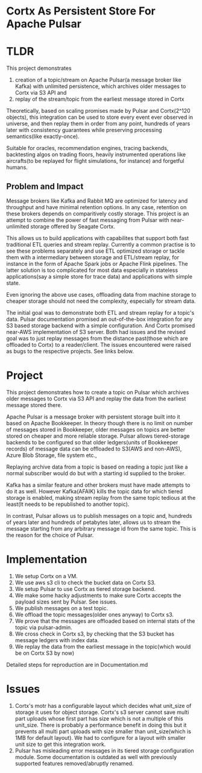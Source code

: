 # Cortx As Persistent Store For Apache Pulsar

# TLDR

This project demonstrates 
1. creation of a topic/stream on Apache Pulsar(a message broker like Kafka) with unlimited persistence, which archives older messages to Cortx via S3 API and
2. replay of the stream/topic from the earliest message stored in Cortx

Theoretically, based on scaling promises made by Pulsar and Cortx(2^120 objects), this integration can be used to store every event ever observed in universe, and then replay them in order from any point, hundreds of years later with consistency guarantees while preserving processing semantics(like exactly-once).

Suitable for oracles, recommendation engines, tracing backends, backtesting algos on trading floors, heavily instrumented operations like aircrafts(to be replayed for flight simulations, for instance) and forgetful humans.


## Problem and Impact
Message brokers like Kafka and Rabbit MQ are optimized for latency and throughput and have minimal retention options. In any case, retention on these brokers depends on comparitively costly storage. This project is an attempt to combine the power of fast messaging from Pulsar with near-unlimited storage offered by Seagate Cortx.

This allows us to build applications with capabilites that support both fast traditional ETL queries and stream replay. Currently a common practise is to see these problems separately and use ETL optimized storage or tackle them with a intermediary between storage and ETL/stream replay, for instance in the form of Apache Spark jobs or Apache Flink pipelines. The latter solution is too complicated for most data especially in stateless applications(say a simple store for trace data) and applications with simple state.

Even ignoring the above use cases, offloading data from machine storage to cheaper storage should not need the complexity, especially for stream data.

The initial goal was to demonstrate both ETL and stream replay for a topic's data. Pulsar documentation promised an out-of-the-box integration for any S3 based storage backend with a simple configuration. And Cortx promised near-AWS implementation of S3 server. Both had issues and the revised goal was to just replay messages from the distance past(those which are offloaded to Cortx) to a reader/client. The issues encountered were raised as bugs to the respective projects. See links below.

# Project

This project demonstrates how to create a topic on Pulsar which archives older messages to Cortx via S3 API and replay the data from the earliest message stored there.

Apache Pulsar is a message broker with persistent storage built into it based on Apache Bookkeeper. In theory though there is no limit on number of messages stored in Bookkeeper, older messages on topics are better stored on cheaper and more reliable storage. Pulsar allows tiered-storage backends to be configured so that older ledgers(units of Bookkeeper records) of message data can be offloaded to S3(AWS and non-AWS), Azure Blob Storage, file system etc.,

Replaying archive data from a topic is based on reading a topic just like a normal subscriber would do but with a starting id supplied to the broker. 

Kafka has a similar feature and other brokers must have made attempts to do it as well. However Kafka(AFAIK) kills the topic data for which tiered storage is enabled, making stream replay from the same topic tedious at the least(It needs to be republished to another topic).

In contrast, Pulsar allows us to publish messages on a topic and, hundreds of years later and hundreds of petabytes later, allows us to stream the message starting from any arbitrary message id from the same topic. This is the reason for the choice of Pulsar.

# Implementation

1. We setup Cortx on a VM.
2. We use aws s3 cli to check the bucket data on Cortx S3.
3. We setup Pulsar to use Cortx as tiered storage backend.
4. We make some hacky adjustments to make sure Cortx accepts the payload sizes sent by Pulsar. See issues.
5. We publish messages on a test topic.
6. We offload the topic messages(older ones anyway) to Cortx s3.
7. We prove that the messages are offloaded based on internal stats of the topic via pulsar-admin.
8. We cross check in Cortx s3, by checking that the S3 bucket has message ledgers with index data.
9. We replay the data from the earliest message in the topic(which would be on Cortx S3 by now)

Detailed steps for reproduction are in Documentation.md


# Issues

1. Cortx's motr has a configurable layout which decides what unit_size of storage it uses for object storage. Cortx's s3 server cannot save multi part uploads whose first part has size which is not a multiple of this unit_size. There is probably a performance benefit in doing this but it prevents all multi part uploads with size smaller than unit_size(which is 1MB for default layout). We had to configure for a layout with smaller unit size to get this integration work.
2. Pulsar has misleading error messages in its tiered storage configuration module. Some documentation is outdated as well with previously supported features removed/abruptly renamed.
